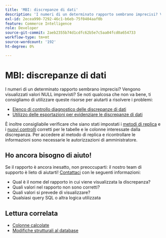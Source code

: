 ```yaml
---
title: 'MBI: discrepanze di dati'
description: 'I numeri di un determinato rapporto sembrano imprecisi? Vengono visualizzati valori NULL imprevisti? Se noti qualcosa che non va bene, ti consigliamo di utilizzare queste risorse per aiutarti a risolvere i problemi:'
exl-id: 2ecea990-7292-46c1-b6eb-75f0404aaf0b
feature: Commerce Intelligence
role: Developer
source-git-commit: 2aeb2355b74d1cdfc62b5e7c5aa04fcd0a654733
workflow-type: tm+mt
source-wordcount: '192'
ht-degree: 0%

---
```


# MBI: discrepanze di dati

I numeri di un determinato rapporto sembrano imprecisi? Vengono visualizzati valori NULL imprevisti? Se noti qualcosa che non va bene, ti consigliamo di utilizzare queste risorse per aiutarti a risolvere i problemi:

* [Elenco di controllo diagnostico delle discrepanze di dati](/help/troubleshooting/miscellaneous/diagnosing-a-data-discrepancy.md)
* [Utilizzo delle esportazioni per evidenziare le discrepanze di dati](/help/troubleshooting/miscellaneous/using-data-exports-to-pinpoint-discrepancies.md)

È inoltre consigliabile verificare che siano stati impostati i [metodi di replica](https://experienceleague.adobe.com/en/docs/commerce-business-intelligence/mbi/analyze/warehouse-manager/cfg-replication-methods) e i [nuovi controlli](https://experienceleague.adobe.com/en/docs/commerce-business-intelligence/mbi/analyze/warehouse-manager/cfg-data-rechecks) corretti per le tabelle e le colonne interessate dalla discrepanza. Per accedere al metodo di replica e ricontrollare le informazioni sono necessarie le autorizzazioni di amministratore.

## Ho ancora bisogno di aiuto!

Se il rapporto è ancora inesatto, non preoccuparti: il nostro team di supporto è lieto di aiutarti! [Contattaci](/help/help-center-guide/help-center/magento-help-center-user-guide.md#submit-ticket) con le seguenti informazioni:

* Qual è il nome del rapporto in cui viene visualizzata la discrepanza?
* Quali valori nel rapporto non sono corretti?
* Quali valori si prevede di visualizzare?
* Qualsiasi query SQL o altra logica utilizzata

## Lettura correlata

* [Colonne calcolate](/help/how-to/general/mbi-creating-and-editing-advanced-calculated-columns.md)
* [Modifiche strutturali al database](https://experienceleague.adobe.com/docs/commerce-business-intelligence/mbi/analyze/connecting/data-migration-services.html)
